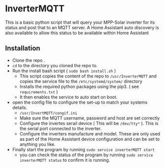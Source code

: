 # InverterMQTT
This is a basic python script that will query your MPP-Solar inverter for its status and post that to an MQTT server. A Home Assistant auto discovery is also available to allow this status to be available within Home Assistant

## Installation
* Clone the repo .
* `cd` to the directory you cloned the repo to.
* Run the install bash script ( `sudo bash install.sh` )
  * This script copies the content of the repo to `/usr/InverterMQTT` and copies the service file to the `/etc/systemd/system/` directory
  * Installs the required python packages using the pip3. ( see `requirements.txt` )
  * It then enables the service to auto start on boot.
* open the config file to configure the set-up to match your systems details.
  * `/usr/InvertMQTT/congif.ini`
  * Make sure the MQTT username, password and host are set correctly
  * Configure the invertes serail device ( This will be `/dev/tty*` ). This is the serial port connected to the inverter.
  * Configure the inverters manufacture and model. These are only used as part of the Home Assistant device configuration and can be set to anything you like.
* Finally start the program by running `sudo service inverterMQTT start`
  * you can check the status of the program by running `sudo service inverterMQTT status` to confirm it is running.
